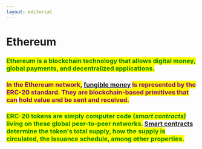 ```yaml
---
layout: editorial
---
```


# Ethereum



### <mark style="color:green;">Ethereum is a blockchain technology that allows digital money, global payments, and  decentralized applications.</mark> <mark style="color:green;"></mark>_<mark style="color:green;"></mark>_&#x20;



### <mark style="color:purple;">In the Ethereum network,</mark> [fungible money](stablecoins.md) <mark style="color:purple;">is represented by the ERC-20 standard. They are blockchain-based primitives that can</mark> <mark style="color:purple;"></mark><mark style="color:purple;">**hold value and be sent and received**</mark><mark style="color:purple;">.</mark>&#x20;

<mark style="color:purple;"></mark>

### <mark style="color:green;">ERC-20 tokens are simply computer code (</mark>_<mark style="color:green;">smart contracts)</mark>_ <mark style="color:green;"></mark><mark style="color:green;">living on these global peer-to-peer networks.</mark> [Smart contracts ](cryptonetworks/smart-contracts.md)<mark style="color:green;">determine the token's total supply, how the supply is circulated, the issuance schedule, among other properties.</mark>

<mark style="color:green;"></mark>
